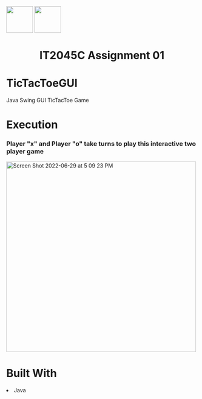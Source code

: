 <img width="70px" height="70px" src="https://user-images.githubusercontent.com/94927484/176516844-ef80e3b5-849b-41d0-a824-b736f8c75f6a.png#gh-light-mode-only">
<img width="70px" height="70px" src="https://user-images.githubusercontent.com/94927484/176516906-9ca35143-bb5b-41b1-9001-1ec77d5f065a.png#gh-dark-mode-only">

<h1 align="center">IT2045C Assignment 01</h1>
<h1>TicTacToeGUI</h1>
<p>Java Swing GUI TicTacToe Game</p>

<h1>Execution</h1>
<h3>Player "x" and Player "o" take turns to play this interactive two player game</h3>
<img width="500" alt="Screen Shot 2022-06-29 at 5 09 23 PM" src="https://user-images.githubusercontent.com/94927484/176545348-af77c303-596c-400f-b801-3f65c7316f06.png">


<h1>Built With</h1>
<li>Java</li>
